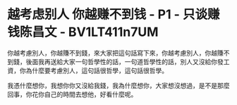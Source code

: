 # 越考虑别人 你越赚不到钱 - P1 - 只谈赚钱陈昌文 - BV1LT411n7UM

你越考慮別人，你越賺不到錢，來大家把這句話寫下來，你越考慮別人，你越賺不到錢，後面我再送給大家一句哲學性的話，一句道哲學性的話，別人又沒給你發工資，你為什麼要考慮別人，這句話很哲學，這句話很哲學。

我憑什麼想你，我想你你又沒給我錢，我為什麼想你，大家想沒想過，是不是那麼回事，你花你自己的時間去想他，好看什麼呢。

